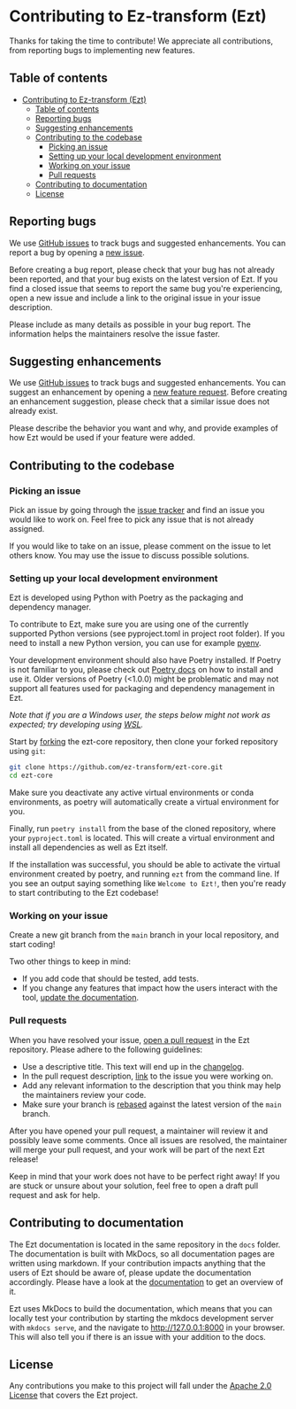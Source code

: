 # Contributing to Ez-transform (Ezt)

Thanks for taking the time to contribute! We appreciate all contributions, from reporting bugs to implementing new features.

## Table of contents

- [Contributing to Ez-transform (Ezt)](#contributing-to-ez-transform-ezt)
  - [Table of contents](#table-of-contents)
  - [Reporting bugs](#reporting-bugs)
  - [Suggesting enhancements](#suggesting-enhancements)
  - [Contributing to the codebase](#contributing-to-the-codebase)
    - [Picking an issue](#picking-an-issue)
    - [Setting up your local development environment](#setting-up-your-local-development-environment)
    - [Working on your issue](#working-on-your-issue)
    - [Pull requests](#pull-requests)
  - [Contributing to documentation](#contributing-to-documentation)
  - [License](#license)

## Reporting bugs

We use [GitHub issues](https://github.com/ez-transform/ezt-core/issues) to track bugs and suggested enhancements.
You can report a bug by opening a [new issue](https://github.com/ez-transform/ezt-core/issues/new/choose).

Before creating a bug report, please check that your bug has not already been reported, and that your bug exists on the latest version of Ezt.
If you find a closed issue that seems to report the same bug you're experiencing, open a new issue and include a link to the original issue in your issue description.

Please include as many details as possible in your bug report. The information helps the maintainers resolve the issue faster.

## Suggesting enhancements

We use [GitHub issues](https://github.com/ez-transform/ezt-core/issues) to track bugs and suggested enhancements.
You can suggest an enhancement by opening a [new feature request](https://github.com/ez-transform/ezt-core/issues/new/choose).
Before creating an enhancement suggestion, please check that a similar issue does not already exist.

Please describe the behavior you want and why, and provide examples of how Ezt would be used if your feature were added.

## Contributing to the codebase

### Picking an issue

Pick an issue by going through the [issue tracker](https://github.com/ez-transform/ezt-core/issues) and find an issue you would like to work on. Feel free to pick any issue that is not already assigned.

If you would like to take on an issue, please comment on the issue to let others know. You may use the issue to discuss possible solutions.

### Setting up your local development environment

Ezt is developed using Python with Poetry as the packaging and dependency manager.

To contribute to Ezt, make sure you are using one of the currently supported Python versions (see pyproject.toml in project root folder). If you need to install a new Python version, you can use for example [pyenv](https://github.com/pyenv/pyenv#installation).

Your development environment should also have Poetry installed. If Poetry is not familiar to you, please check out [Poetry docs](https://python-poetry.org/docs/) on how to install and use it. Older versions of Poetry (<1.0.0) might be problematic and may not support all features used for packaging and dependency management in Ezt.


_Note that if you are a Windows user, the steps below might not work as expected; try developing using [WSL](https://learn.microsoft.com/en-us/windows/wsl/install)._

Start by [forking](https://docs.github.com/en/get-started/quickstart/fork-a-repo) the ezt-core repository, then clone your forked repository using `git`:

```bash
git clone https://github.com/ez-transform/ezt-core.git
cd ezt-core
```

Make sure you deactivate any active virtual environments or conda environments, as poetry will automatically create a virtual environment for you.

Finally, run `poetry install` from the base of the cloned repository, where your `pyproject.toml` is located. This will create a virtual environment and install all dependencies as well as Ezt itself.

If the installation was successful, you should be able to activate the virtual environment created by poetry, and running `ezt` from the command line. If you see an output saying something like `Welcome to Ezt!`, then you're ready to start contributing to the Ezt codebase!

### Working on your issue

Create a new git branch from the `main` branch in your local repository, and start coding!

Two other things to keep in mind:

- If you add code that should be tested, add tests.
- If you change any features that impact how the users interact with the tool, [update the documentation](#contributing-to-documentation).

### Pull requests

When you have resolved your issue, [open a pull request](https://docs.github.com/en/pull-requests/collaborating-with-pull-requests/proposing-changes-to-your-work-with-pull-requests/creating-a-pull-request-from-a-fork) in the Ezt repository.
Please adhere to the following guidelines:

- Use a descriptive title. This text will end up in the [changelog](https://github.com/ez-transform/ezt-core/releases).
- In the pull request description, [link](https://docs.github.com/en/issues/tracking-your-work-with-issues/linking-a-pull-request-to-an-issue) to the issue you were working on.
- Add any relevant information to the description that you think may help the maintainers review your code.
- Make sure your branch is [rebased](https://docs.github.com/en/get-started/using-git/about-git-rebase) against the latest version of the `main` branch.

After you have opened your pull request, a maintainer will review it and possibly leave some comments. Once all issues are resolved, the maintainer will merge your pull request, and your work will be part of the next Ezt release!

Keep in mind that your work does not have to be perfect right away! If you are stuck or unsure about your solution, feel free to open a draft pull request and ask for help.

## Contributing to documentation

The Ezt documentation is located in the same repository in the `docs` folder. The documentation is built with MkDocs, so all documentation pages are written using markdown. If your contribution impacts anything that the users of Ezt should be aware of, please update the documentation accordingly. Please have a look at the [documentation](https://ez-transform.github.io/ezt-core/) to get an overview of it.

Ezt uses MkDocs to build the documentation, which means that you can locally test your contribution by starting the mkdocs development server with `mkdocs serve`, and the navigate to http://127.0.0.1:8000 in your browser. This will also tell you if there is an issue with your addition to the docs.

## License

Any contributions you make to this project will fall under the [Apache 2.0 License](LICENSE) that covers the Ezt project.
